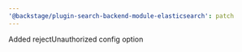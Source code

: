 ```yaml
---
'@backstage/plugin-search-backend-module-elasticsearch': patch
---
```


Added rejectUnauthorized config option

